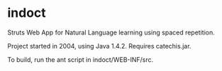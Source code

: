 indoct
======

Struts Web App for Natural Language learning using spaced repetition.

Project started in 2004, using Java 1.4.2.  Requires catechis.jar.

To build, run the ant script in indoct/WEB-INF/src.

